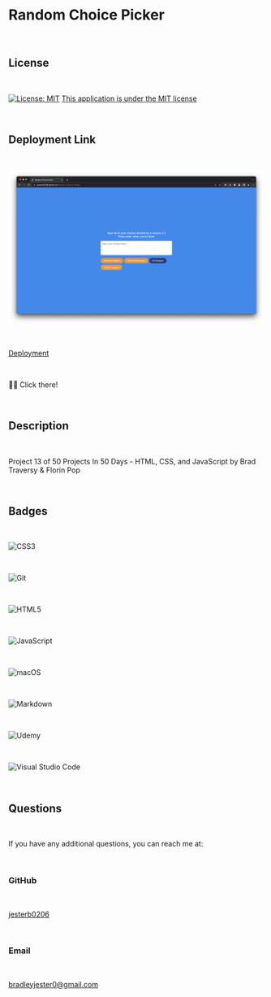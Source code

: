 # Random Choice Picker

<br>

## License

<br>

[![License: MIT](https://img.shields.io/badge/License-MIT-yellow.svg)](https://opensource.org/licenses/MIT)
[This application is under the MIT license](https://opensource.org/licenses/MIT)

<br>

## Deployment Link

<br>

![Random Choice Picker](images/random-choice-picker.png)

<br>

[Deployment](https://jesterb0206.github.io/Random-Choice-Picker/)

<br>

☝🏻 Click there!

<br>

## Description

<br>

Project 13 of 50 Projects In 50 Days - HTML, CSS, and JavaScript by Brad Traversy & Florin Pop

<br>

## Badges

<br>

![CSS3](https://img.shields.io/badge/css3-%231572B6.svg?style=for-the-badge&logo=css3&logoColor=white)

<br>

![Git](https://img.shields.io/badge/git-%23F05033.svg?style=for-the-badge&logo=git&logoColor=white)

<br>

![HTML5](https://img.shields.io/badge/html5-%23E34F26.svg?style=for-the-badge&logo=html5&logoColor=white)

<br>

![JavaScript](https://img.shields.io/badge/javascript-%23323330.svg?style=for-the-badge&logo=javascript&logoColor=%23F7DF1E)

<br>

![macOS](https://img.shields.io/badge/mac%20os-000000?style=for-the-badge&logo=macos&logoColor=F0F0F0)

<br>

![Markdown](https://img.shields.io/badge/markdown-%23000000.svg?style=for-the-badge&logo=markdown&logoColor=white)

<br>

![Udemy](https://img.shields.io/badge/Udemy-A435F0?style=for-the-badge&logo=Udemy&logoColor=white)

<br>

![Visual Studio Code](https://img.shields.io/badge/Visual%20Studio%20Code-0078d7.svg?style=for-the-badge&logo=visual-studio-code&logoColor=white)

<br>

## Questions

<br>

If you have any additional questions, you can reach me at:

<br>

### GitHub

<br>

[jesterb0206](https://www.github.com/jesterb0206)

<br>

### Email

<br>

bradleyjester0@gmail.com
